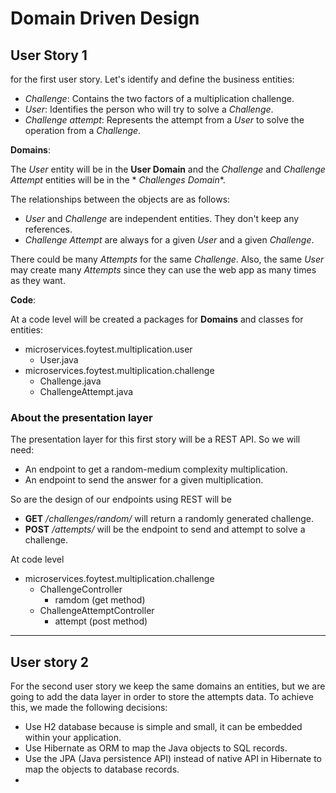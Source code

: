 # Domain Driven Design

## User Story 1

for the first user story. Let's identify and define the business entities:

- *Challenge*: Contains the two factors of a multiplication challenge.
- *User*: Identifies the person who will try to solve a *Challenge*.
- *Challenge attempt*: Represents the attempt from a *User* to solve the operation from a *Challenge*.

**Domains**:

The *User* entity will be in the **User Domain** and the *Challenge* and *Challenge Attempt* entities will be in the *
*Challenges Domain**.

The relationships between the objects are as follows:

- *User* and *Challenge* are independent entities. They don't keep any references.
- *Challenge Attempt* are always for a given *User* and a given *Challenge*.

There could be many *Attempts* for the same *Challenge*. Also, the same *User* may create many *Attempts* since they can
use the web app as many times as they want.

**Code**:

At a code level will be created a packages for **Domains** and classes for entities:

- microservices.foytest.multiplication.user
    - User.java
- microservices.foytest.multiplication.challenge
    - Challenge.java
    - ChallengeAttempt.java

### About the presentation layer

The presentation layer for this first story will be a REST API. So we will need:

- An endpoint to get a random-medium complexity multiplication.
- An endpoint to send the answer for a given multiplication.

So are the design of our endpoints using REST will be

- **GET** */challenges/random/* will return a randomly generated challenge.
- **POST** */attempts/* will be the endpoint to send and attempt to solve a challenge.

At code level

- microservices.foytest.multiplication.challenge
    - ChallengeController
        - ramdom (get method)
    - ChallengeAttemptController
        - attempt (post method)

---

## User story 2

For the second user story we keep the same domains an entities, but we are going to add the data layer in order to store
the attempts data.
To achieve this, we made the following decisions:

- Use H2 database because is simple and small, it can be embedded within your application.
- Use Hibernate as ORM to map the Java objects to SQL records.
- Use the JPA (Java persistence API) instead of native API in Hibernate to map the objects to database records.
- 